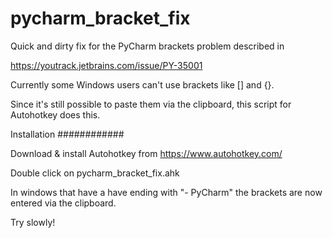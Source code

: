 # pycharm_bracket_fix
Quick and dirty fix for the PyCharm brackets problem 
described in 

https://youtrack.jetbrains.com/issue/PY-35001

Currently some Windows users can't use brackets like [] and {}.

Since it's still possible to paste them via the clipboard,
this script for Autohotkey does this.

Installation
############

Download & install Autohotkey from 
https://www.autohotkey.com/

Double click on pycharm_bracket_fix.ahk

In windows that have a have ending with "- PyCharm" the brackets are now entered via the clipboard.

Try slowly!

